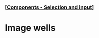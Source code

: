 ### [[Components - Selection and input](./translated-human-interface-guidelines-markdown/components/selection-and-input.md)]  
  
# **Image wells**  

